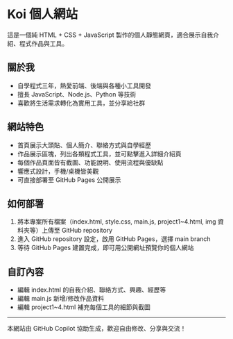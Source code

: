 # Koi 個人網站

這是一個純 HTML + CSS + JavaScript 製作的個人靜態網頁，適合展示自我介紹、程式作品與工具。

## 關於我

- 自學程式三年，熱愛前端、後端與各種小工具開發
- 擅長 JavaScript、Node.js、Python 等技術
- 喜歡將生活需求轉化為實用工具，並分享給社群

## 網站特色

- 首頁展示大頭貼、個人簡介、聯絡方式與自學經歷
- 作品展示區塊，列出各類程式工具，並可點擊進入詳細介紹頁
- 每個作品頁面皆有截圖、功能說明、使用流程與優缺點
- 響應式設計，手機/桌機皆美觀
- 可直接部署至 GitHub Pages 公開展示

## 如何部署

1. 將本專案所有檔案（index.html, style.css, main.js, project1~4.html, img 資料夾等）上傳至 GitHub repository
2. 進入 GitHub repository 設定，啟用 GitHub Pages，選擇 main branch
3. 等待 GitHub Pages 建置完成，即可用公開網址預覽你的個人網站

## 自訂內容

- 編輯 index.html 的自我介紹、聯絡方式、興趣、經歷等
- 編輯 main.js 新增/修改作品資料
- 編輯 project1~4.html 補充每個工具的細節與截圖

---

本網站由 GitHub Copilot 協助生成，歡迎自由修改、分享與交流！

